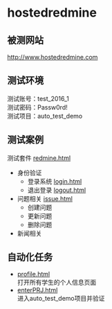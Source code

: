 # hostedredmine

## 被测网站
http://www.hostedredmine.com

## 测试环境
测试账号：test_2016_1<br />
测试密码：Passw0rd!<br />
测试项目：auto_test_demo

## 测试案例

测试套件  [redmine.html](redmine.html)

* 身份验证
  * 登录系统  [login.html](login.html)
  * 退出登录  [logout.html](logout.html)
* 问题相关  [issue.html](issue.html)
  * 创建问题
  * 更新问题
  * 删除问题
* 新闻相关


## 自动化任务
*  [profile.html](profile.html)  
  打开所有学生的个人信息页面   
* [enterPRJ.html](enterPRJ.html)  
  进入auto_test_demo项目并验证  
